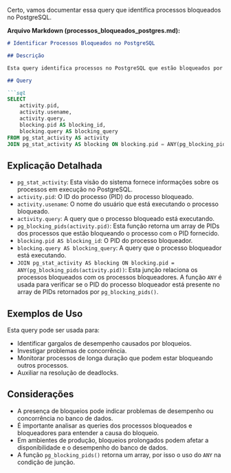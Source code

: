 Certo, vamos documentar essa query que identifica processos bloqueados no PostgreSQL.

**Arquivo Markdown (processos\_bloqueados\_postgres.md):**

```markdown
# Identificar Processos Bloqueados no PostgreSQL

## Descrição

Esta query identifica processos no PostgreSQL que estão bloqueados por outros processos. Ela exibe informações sobre o processo bloqueado, o processo bloqueador e a query que cada um está executando.

## Query

```sql
SELECT
    activity.pid,
    activity.usename,
    activity.query,
    blocking.pid AS blocking_id,
    blocking.query AS blocking_query
FROM pg_stat_activity AS activity
JOIN pg_stat_activity AS blocking ON blocking.pid = ANY(pg_blocking_pids(activity.pid));
```

## Explicação Detalhada

* `pg_stat_activity`: Esta visão do sistema fornece informações sobre os processos em execução no PostgreSQL.
* `activity.pid`: O ID do processo (PID) do processo bloqueado.
* `activity.usename`: O nome do usuário que está executando o processo bloqueado.
* `activity.query`: A query que o processo bloqueado está executando.
* `pg_blocking_pids(activity.pid)`: Esta função retorna um array de PIDs dos processos que estão bloqueando o processo com o PID fornecido.
* `blocking.pid AS blocking_id`: O PID do processo bloqueador.
* `blocking.query AS blocking_query`: A query que o processo bloqueador está executando.
* `JOIN pg_stat_activity AS blocking ON blocking.pid = ANY(pg_blocking_pids(activity.pid))`: Esta junção relaciona os processos bloqueados com os processos bloqueadores. A função `ANY` é usada para verificar se o PID do processo bloqueador está presente no array de PIDs retornados por `pg_blocking_pids()`.

## Exemplos de Uso

Esta query pode ser usada para:

* Identificar gargalos de desempenho causados por bloqueios.
* Investigar problemas de concorrência.
* Monitorar processos de longa duração que podem estar bloqueando outros processos.
* Auxiliar na resolução de deadlocks.

## Considerações

* A presença de bloqueios pode indicar problemas de desempenho ou concorrência no banco de dados.
* É importante analisar as queries dos processos bloqueados e bloqueadores para entender a causa do bloqueio.
* Em ambientes de produção, bloqueios prolongados podem afetar a disponibilidade e o desempenho do banco de dados.
* A função `pg_blocking_pids()` retorna um array, por isso o uso do `ANY` na condição de junção.

```
